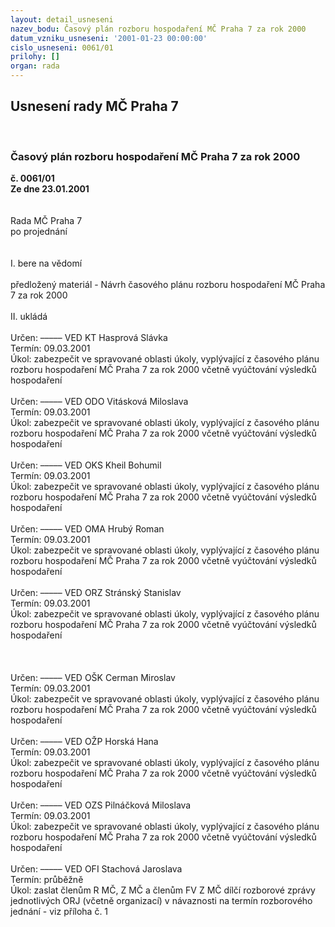 ```yaml
---
layout: detail_usneseni
nazev_bodu: Časový plán rozboru hospodaření MČ Praha 7 za rok 2000
datum_vzniku_usneseni: '2001-01-23 00:00:00'
cislo_usneseni: 0061/01
prilohy: []
organ: rada
---
```

<div id="ucUsn_pList" class="usn">
	<span><h2>Usnesení rady MČ Praha 7 </h2>
<br></span><div class="standBody">
<span><h3>Časový plán rozboru hospodaření MČ Praha 7 za rok 2000</h3></span><div class="center">
		<strong>č. 0061/01</strong><br>
	</div>
<div class="center">
		<strong>Ze dne 23.01.2001</strong><br><br>
	</div>
<br>Rada MČ Praha 7<br>po projednání<br><br><br>I.	bere na vědomí<br><br> předložený materiál - Návrh časového plánu rozboru hospodaření MČ Praha 7 za rok 2000		<br><br>II.	ukládá <br><br> Určen:	–––––	VED KT Hasprová Slávka<br>Termín: 09.03.2001<br>Úkol:	zabezpečit ve spravované oblasti úkoly, vyplývající z časového plánu rozboru hospodaření MČ Praha 7 za rok 2000 včetně vyúčtování výsledků hospodaření <br> <br> Určen:	–––––	VED ODO Vitásková Miloslava<br>Termín: 09.03.2001<br>Úkol:	zabezpečit ve spravované oblasti úkoly, vyplývající z časového plánu rozboru hospodaření MČ Praha 7 za rok 2000 včetně vyúčtování výsledků hospodaření <br> <br> Určen:	–––––	VED OKS Kheil Bohumil<br>Termín: 09.03.2001<br>Úkol:	zabezpečit ve spravované oblasti úkoly, vyplývající z časového plánu rozboru hospodaření MČ Praha 7 za rok 2000 včetně vyúčtování výsledků hospodaření <br> <br> Určen:	–––––	VED OMA Hrubý Roman<br>Termín: 09.03.2001<br>Úkol:	zabezpečit ve spravované oblasti úkoly, vyplývající z časového plánu rozboru hospodaření MČ Praha 7 za rok 2000 včetně vyúčtování výsledků hospodaření <br> <br> Určen:	–––––	VED ORZ  Stránský Stanislav<br>Termín: 09.03.2001<br>Úkol:	zabezpečit ve spravované oblasti úkoly, vyplývající z časového plánu rozboru hospodaření MČ Praha 7 za rok 2000 včetně vyúčtování výsledků hospodaření <br> <br><br><br> Určen:	–––––	VED OŠK Cerman Miroslav<br>Termín: 09.03.2001<br>Úkol:	zabezpečit ve spravované oblasti úkoly, vyplývající z časového plánu rozboru hospodaření MČ Praha 7 za rok 2000 včetně vyúčtování výsledků hospodaření <br> <br> Určen:	–––––	VED OŽP Horská Hana<br>Termín: 09.03.2001<br>Úkol:	zabezpečit ve spravované oblasti úkoly, vyplývající z časového plánu rozboru hospodaření MČ Praha 7 za rok 2000 včetně vyúčtování výsledků hospodaření <br> <br> Určen:	–––––	VED OZS Pilnáčková Miloslava<br>Termín: 09.03.2001<br>Úkol:	zabezpečit ve spravované oblasti úkoly, vyplývající z časového plánu rozboru hospodaření MČ Praha 7 za rok 2000 včetně vyúčtování výsledků hospodaření <br> <br> Určen:	–––––	VED OFI Stachová Jaroslava<br>Termín: průběžně<br>Úkol:	zaslat členům R MČ, Z MČ  a členům FV Z MČ dílčí rozborové zprávy jednotlivých ORJ (včetně organizací) v návaznosti na termín rozborového jednání - viz příloha č. 1<br> <br><br> <br>
</div>
</div>